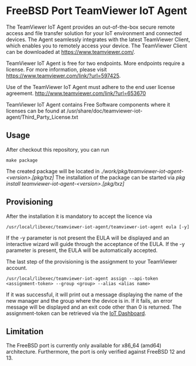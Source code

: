 # FreeBSD Port TeamViewer IoT Agent
The TeamViewer IoT Agent provides an out-of-the-box secure remote access and file transfer solution for your IoT environment and connected devices.
The Agent seamlessly integrates with the latest TeamViewer Client, which enables you to remotely access your device.
The TeamViewer Client can be downloaded at https://www.teamviewer.com/.

TeamViewer IoT Agent is free for two endpoints.
More endpoints require a license. For more information, please visit https://www.teamviewer.com/link/?url=597425.

Use of the TeamViewer IoT Agent must adhere to the end user license agreement. http://www.teamviewer.com/link/?url=653670

TeamViewer IoT Agent contains Free Software components where it licenses can be found at /usr/share/doc/teamviewer-iot-agent/Third_Party_License.txt

## Usage
After checkout this repository, you can run
```
make package
```
The created package will be located in *./work/pkg/teamviewer-iot-agent-&lt;version&gt;.[pkg/txz]*
The installation of the package can be started via *pkg install teamviewer-iot-agent-&lt;version&gt;.[pkg/txz]*

## Provisioning
After the installation it is mandatory to accept the licence via
```
/usr/local/libexec/teamviewer-iot-agent/teamviewer-iot-agent eula [-y]
```
If the -y parameter is not present the EULA will be displayed and an interactive wizard will guide through the acceptance of the EULA.
If the -y parameter is present, the EULA will be automatically accepted.

The last step of the provisioning is the assignment to your TeamViewer account.
```
/usr/local/libexec/teamviewer-iot-agent assign --api-token <assignment-token> --group <group> --alias <alias name>
```
If it was successful, it will print out a message displaying the name of the new manager and the group where the device is in.
If it fails, an error message will be displayed and an exit code other than 0 is returned.
The assignment-token can be retrieved via the [IoT Dashboard](https://www.teamviewer.com/link/?url=858956).


## Limitation
The FreeBSD port is currently only available for x86_64 (amd64) architecture.
Furthermore, the port is only verified against FreeBSD 12 and 13.
